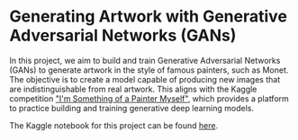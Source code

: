 # Generating Artwork with Generative Adversarial Networks (GANs)

In this project, we aim to build and train Generative Adversarial Networks (GANs) to generate artwork in the style of famous painters, such as Monet. The objective is to create a model capable of producing new images that are indistinguishable from real artwork. This aligns with the Kaggle competition ["I'm Something of a Painter Myself"](https://www.kaggle.com/competitions/gan-getting-started/overview), which provides a platform to practice building and training generative deep learning models.

The Kaggle notebook for this project can be found [here](https://www.kaggle.com/code/grainier/generating-artwork-with-gans/notebook).
